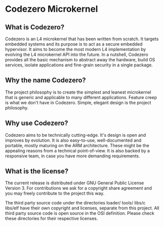 # Codezero Microkernel

## What is Codezero?

Codezero is an L4 microkernel that has been written from scratch. It targets
embedded systems and its purpose is to act as a secure embedded hypervisor. It
aims to become the most modern L4 implementation by evolving the L4 microkernel
API into the future. In a nutshell, Codezero provides all the basic mechanism
to abstract away the hardware, build OS services, isolate applications and
fine-grain security in a single package.


## Why the name Codezero?

The project philosophy is to create the simplest and leanest microkernel that
is generic and applicable to many different applications. Feature creep is what
we don't have in Codezero. Simple, elegant design is the project philosophy.


## Why use Codezero?

Codezero aims to be technically cutting-edge. It's design is open and improves
by evolution. It is also easy-to-use, well-documented and portable, mostly
maturing on the ARM architecture. These might be the appealing reasons from a
technical point-of-view. It is also backed by a responsive team, in case you
have more demanding requirements.


## What is the license?

The current release is distributed under GNU General Public License Version 3.
For contributions we ask for a copyright share agreement and you may freely
contribute to the project this way.

The third party source code under the directories loader/ tools/ libs/c
libs/elf have their own copyright and licenses, separate from this project. All
third party source code is open source in the OSI definition. Please check
these directories for their respective licenses.
